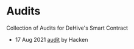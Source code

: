 # Audits
Collection of Audits for DeHive's Smart Contract

- 17 Aug 2021 [audit](DeHive-Hacken-Audit.pdf) by Hacken
